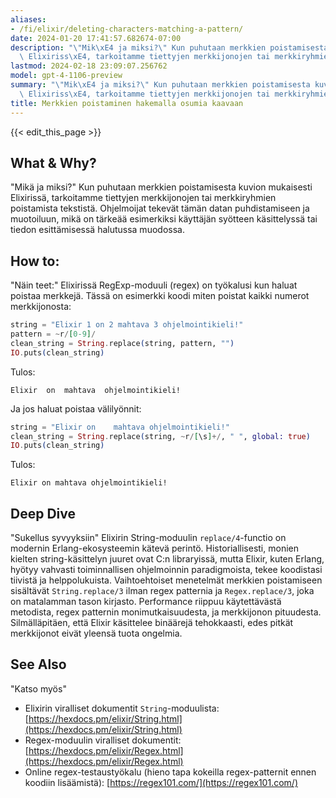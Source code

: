 ```yaml
---
aliases:
- /fi/elixir/deleting-characters-matching-a-pattern/
date: 2024-01-20 17:41:57.682674-07:00
description: "\"Mik\xE4 ja miksi?\" Kun puhutaan merkkien poistamisesta kuvion mukaisesti\
  \ Elixiriss\xE4, tarkoitamme tiettyjen merkkijonojen tai merkkiryhmien poistamista\u2026"
lastmod: 2024-02-18 23:09:07.256762
model: gpt-4-1106-preview
summary: "\"Mik\xE4 ja miksi?\" Kun puhutaan merkkien poistamisesta kuvion mukaisesti\
  \ Elixiriss\xE4, tarkoitamme tiettyjen merkkijonojen tai merkkiryhmien poistamista\u2026"
title: Merkkien poistaminen hakemalla osumia kaavaan
---
```


{{< edit_this_page >}}

## What & Why?
"Mikä ja miksi?"
Kun puhutaan merkkien poistamisesta kuvion mukaisesti Elixirissä, tarkoitamme tiettyjen merkkijonojen tai merkkiryhmien poistamista tekstistä. Ohjelmoijat tekevät tämän datan puhdistamiseen ja muotoiluun, mikä on tärkeää esimerkiksi käyttäjän syötteen käsittelyssä tai tiedon esittämisessä halutussa muodossa.

## How to:
"Näin teet:"
Elixirissä RegExp-moduuli (regex) on työkalusi kun haluat poistaa merkkejä. Tässä on esimerkki koodi miten poistat kaikki numerot merkkijonosta:

```elixir
string = "Elixir 1 on 2 mahtava 3 ohjelmointikieli!"
pattern = ~r/[0-9]/
clean_string = String.replace(string, pattern, "")
IO.puts(clean_string)
```

Tulos:
```
Elixir  on  mahtava  ohjelmointikieli!
```

Ja jos haluat poistaa välilyönnit:

```elixir
string = "Elixir on    mahtava ohjelmointikieli!"
clean_string = String.replace(string, ~r/[\s]+/, " ", global: true)
IO.puts(clean_string)
```

Tulos:
```
Elixir on mahtava ohjelmointikieli!
```

## Deep Dive
"Sukellus syvyyksiin"
Elixirin String-moduulin `replace/4`-functio on modernin Erlang-ekosysteemin kätevä perintö. Historiallisesti, monien kielten string-käsittelyn juuret ovat C:n libraryissä, mutta Elixir, kuten Erlang, hyötyy vahvasti toiminnallisen ohjelmoinnin paradigmoista, tekee koodistasi tiivistä ja helppolukuista. Vaihtoehtoiset menetelmät merkkien poistamiseen sisältävät `String.replace/3` ilman regex patternia ja `Regex.replace/3`, joka on matalamman tason kirjasto. Performance riippuu käytettävästä metodista, regex patternin monimutkaisuudesta, ja merkkijonon pituudesta. Silmälläpitäen, että Elixir käsittelee binäärejä tehokkaasti, edes pitkät merkkijonot eivät yleensä tuota ongelmia.

## See Also
"Katso myös"
- Elixirin viralliset dokumentit `String`-moduulista: [https://hexdocs.pm/elixir/String.html](https://hexdocs.pm/elixir/String.html) 
- Regex-moduulin viralliset dokumentit: [https://hexdocs.pm/elixir/Regex.html](https://hexdocs.pm/elixir/Regex.html)
- Online regex-testaustyökalu (hieno tapa kokeilla regex-patternit ennen koodiin lisäämistä): [https://regex101.com/](https://regex101.com/)
